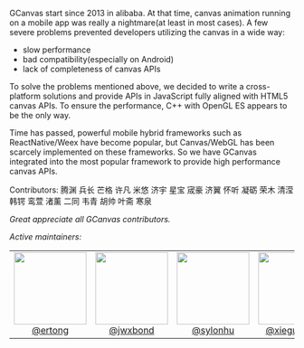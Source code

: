 GCanvas start since 2013 in alibaba. At that time, canvas animation running on a mobile app was really a nightmare(at least in most cases). A few severe problems prevented developers utilizing the canvas in a wide way:
- slow performance
- bad compatibility(especially on Android)
- lack of completeness of canvas APIs

To solve the problems mentioned above, we decided to write a cross-platform solutions and provide APIs in JavaScript fully aligned with HTML5 canvas APIs. To ensure the performance, C++ with OpenGL ES appears to be the only way.

Time has passed, powerful mobile hybrid frameworks such as ReactNative/Weex have become popular, but Canvas/WebGL has been scarcely implemented on these frameworks. So we have GCanvas integrated into the most popular framework to provide high performance canvas APIs.

Contributors:
腾渊 兵长 芒格 许凡 米悠 济宇 星宝 宬豪 济翼 怀听 凝砺 荣木 清滢 韩锷 鸾萱 渚薰 二同 韦青 胡帅 叶斋 寒泉 [<I want my name appears here>]()

Great appreciate all GCanvas contributors.

Active maintainers:
<table>
  <tbody>
    <tr>
      <td align="center" valign="top">
        <img width="128" height="128" src="https://avatars3.githubusercontent.com/u/1937795?s=400&u=7814600b27a1270921892f44588f22754fa297d0&v=4">
        <br>
        <a href="https://github.com/fREEDtICE">@ertong</a>
      </td>
      <td align="center" valign="top">
        <img width="128" height="128" src="https://avatars0.githubusercontent.com/u/1164433?s=460&v=4">
        <br>
        <a href="https://github.com/jwxbond">@jwxbond</a>
      </td>
      <td align="center" valign="top">
        <img width="128" height="128" src="https://avatars0.githubusercontent.com/u/10558069?s=460&v=4">
        <br>
        <a href="https://github.com/sylonhu">@sylonhu</a>
      </td>
      <td align="center" valign="top">
        <img width="128" height="128" src="https://avatars1.githubusercontent.com/u/2938447?s=400&v=4">
        <br>
        <a href="https://github.com/xieguanglei">@xieguanglei</a>
      </td>
      <td align="center" valign="top">
        <img width="128" height="128" src="https://avatars2.githubusercontent.com/u/726566?s=400&v=4">
        <br>
        <a href="https://github.com/wintercn">@wintercn</a>
      </td>
     </tr>
  </tbody>
</table>
